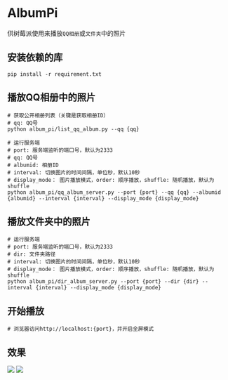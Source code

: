 # AlbumPi

供树莓派使用来播放`QQ相册`或`文件夹`中的照片

## 安装依赖的库

```
pip install -r requirement.txt
```

## 播放QQ相册中的照片

```
# 获取公开相册列表（关键是获取相册ID）
# qq: QQ号
python album_pi/list_qq_album.py --qq {qq}

# 运行服务端
# port: 服务端监听的端口号，默认为2333
# qq: QQ号
# albumid: 相册ID
# interval: 切换图片的时间间隔，单位秒，默认10秒
# display_mode： 图片播放模式，order: 顺序播放，shuffle: 随机播放，默认为shuffle
python album_pi/qq_album_server.py --port {port} --qq {qq} --albumid {albumid} --interval {interval} --display_mode {display_mode}
```

## 播放文件夹中的照片

```
# 运行服务端
# port: 服务端监听的端口号，默认为2333
# dir: 文件夹路径
# interval: 切换图片的时间间隔，单位秒，默认10秒
# display_mode： 图片播放模式，order: 顺序播放，shuffle: 随机播放，默认为shuffle
python album_pi/dir_album_server.py --port {port} --dir {dir} --interval {interval} --display_mode {display_mode}
```


## 开始播放

```
# 浏览器访问http://localhost:{port}，并开启全屏模式
```

## 效果

![](https://github.com/Everley1993/AlbumPi/blob/master/example/p1.JPG)
![](https://github.com/Everley1993/AlbumPi/blob/master/example/p2.JPG)
